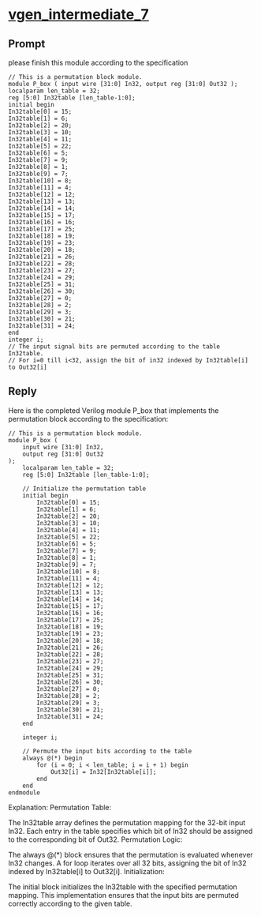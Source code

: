 # [vgen_intermediate_7](https://github.com/shailja-thakur/VGen/blob/main/prompts-and-testbenches/intermediate7/prompt3_permutation.v)
## Prompt
please finish this module according to the specification
```
// This is a permutation block module.
module P_box ( input wire [31:0] In32, output reg [31:0] Out32 );
localparam len_table = 32;
reg [5:0] In32table [len_table-1:0];
initial begin
In32table[0] = 15;
In32table[1] = 6;
In32table[2] = 20;
In32table[3] = 10;
In32table[4] = 11;
In32table[5] = 22;
In32table[6] = 5;
In32table[7] = 9;
In32table[8] = 1;
In32table[9] = 7;
In32table[10] = 8;
In32table[11] = 4;
In32table[12] = 12;
In32table[13] = 13;
In32table[14] = 14;
In32table[15] = 17;
In32table[16] = 16;
In32table[17] = 25;
In32table[18] = 19;
In32table[19] = 23;
In32table[20] = 18;
In32table[21] = 26;
In32table[22] = 28;
In32table[23] = 27;
In32table[24] = 29;
In32table[25] = 31;
In32table[26] = 30;
In32table[27] = 0;
In32table[28] = 2;
In32table[29] = 3;
In32table[30] = 21;       
In32table[31] = 24;
end
integer i;
// The input signal bits are permuted according to the table In32table.
// For i=0 till i<32, assign the bit of in32 indexed by In32table[i] to Out32[i] 
```
## Reply
Here is the completed Verilog module P_box that implements the permutation block according to the specification:
```
// This is a permutation block module.
module P_box ( 
    input wire [31:0] In32, 
    output reg [31:0] Out32 
);
    localparam len_table = 32;
    reg [5:0] In32table [len_table-1:0];

    // Initialize the permutation table
    initial begin
        In32table[0] = 15;
        In32table[1] = 6;
        In32table[2] = 20;
        In32table[3] = 10;
        In32table[4] = 11;
        In32table[5] = 22;
        In32table[6] = 5;
        In32table[7] = 9;
        In32table[8] = 1;
        In32table[9] = 7;
        In32table[10] = 8;
        In32table[11] = 4;
        In32table[12] = 12;
        In32table[13] = 13;
        In32table[14] = 14;
        In32table[15] = 17;
        In32table[16] = 16;
        In32table[17] = 25;
        In32table[18] = 19;
        In32table[19] = 23;
        In32table[20] = 18;
        In32table[21] = 26;
        In32table[22] = 28;
        In32table[23] = 27;
        In32table[24] = 29;
        In32table[25] = 31;
        In32table[26] = 30;
        In32table[27] = 0;
        In32table[28] = 2;
        In32table[29] = 3;
        In32table[30] = 21;       
        In32table[31] = 24;
    end

    integer i;

    // Permute the input bits according to the table
    always @(*) begin
        for (i = 0; i < len_table; i = i + 1) begin
            Out32[i] = In32[In32table[i]];
        end
    end
endmodule
```
Explanation:
Permutation Table:

The In32table array defines the permutation mapping for the 32-bit input In32.
Each entry in the table specifies which bit of In32 should be assigned to the corresponding bit of Out32.
Permutation Logic:

The always @(*) block ensures that the permutation is evaluated whenever In32 changes.
A for loop iterates over all 32 bits, assigning the bit of In32 indexed by In32table[i] to Out32[i].
Initialization:

The initial block initializes the In32table with the specified permutation mapping.
This implementation ensures that the input bits are permuted correctly according to the given table.